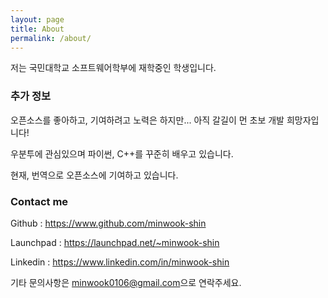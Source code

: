 ```yaml
---
layout: page
title: About
permalink: /about/
---
```


저는 국민대학교 소프트웨어학부에 재학중인 학생입니다.

### 추가 정보

오픈소스를 좋아하고, 기여하려고 노력은 하지만... 아직 갈길이 먼 초보 개발 희망자입니다!

우분투에 관심있으며 파이썬, C++를 꾸준히 배우고 있습니다.

현재, 번역으로 오픈소스에 기여하고 있습니다.

### Contact me

Github : <https://www.github.com/minwook-shin>

Launchpad : <https://launchpad.net/~minwook-shin>

Linkedin : <https://www.linkedin.com/in/minwook-shin>

기타 문의사항은 [minwook0106@gmail.com](mailto:minwook0106@gmail.com)으로 연락주세요.